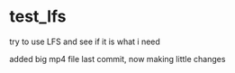# test_lfs
try to use LFS and see if it is what i need

added big mp4 file last commit, now making little changes